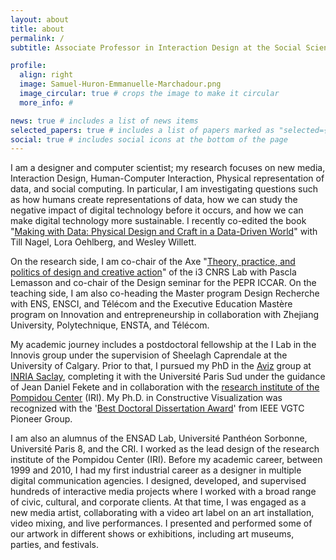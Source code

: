 ```yaml
---
layout: about
title: about
permalink: /
subtitle: Associate Professor in Interaction Design at the Social Science Departement, Institute Polytechnique de Paris.

profile:
  align: right
  image: Samuel-Huron-Emmanuelle-Marchadour.png
  image_circular: true # crops the image to make it circular
  more_info: #

news: true # includes a list of news items
selected_papers: true # includes a list of papers marked as "selected={true}"
social: true # includes social icons at the bottom of the page
---
```

I am a designer and computer scientist; my research focuses on new media, Interaction Design, Human-Computer Interaction, Physical representation of data, and social computing. 
In particular, I am investigating questions such as how humans create representations of data, how we can study the negative impact of digital technology before it occurs, and how we can make digital technology more sustainable.
I recently co-edited the book "[Making with Data: Physical Design and Craft in a Data-Driven World](https://makingwithdata.org/)" with Till Nagel, Lora Oehlberg, and Wesley Willett. 

On the research side, I am co-chair of the Axe "[Theory, practice, and politics of design and creative action](https://i3.cnrs.fr/axes-de-recherche/theorie-et-modeles-de-la-conception/)" of the i3 CNRS Lab with Pascla Lemasson and co-chair of the Design seminar for the PEPR ICCAR. On the teaching side, I am also co-heading the Master program Design Recherche with ENS, ENSCI, and Télécom and the Executive Education Mastère program on Innovation and entrepreneurship in collaboration with Zhejiang University, Polytechnique, ENSTA, and Télécom. 

My academic journey includes a postdoctoral fellowship at the I Lab in the Innovis group under the supervision of Sheelagh Caprendale at the University of Calgary. Prior to that, I pursued my PhD in the [Aviz](https://www.aviz.fr/) group at [INRIA Saclay](https://www.inria.fr/fr/centre-inria-de-saclay), completing it with the Université Paris Sud under the guidance of Jean Daniel Fekete and in collaboration with the [research institute of the Pompidou Center](https://www.iri.centrepompidou.fr/) (IRI). My Ph.D. in Constructive Visualization was recognized with the '[Best Doctoral Dissertation Award](https://tc.computer.org/vgtc/awards/vis-doctoral-dissertation-award/)' from IEEE VGTC Pioneer Group.

I am also an alumnus of the ENSAD Lab, Université Panthéon Sorbonne, Université Paris 8, and the CRI. I worked as the lead design of the research institute of the Pompidou Center (IRI). 
Before my academic career, between 1999 and 2010, I had my first industrial career as a designer in multiple digital communication agencies. I designed, developed, and supervised hundreds of interactive media projects where I worked with a broad range of civic, cultural, and corporate clients. At that time, I was engaged as a new media artist, collaborating with a video art label on an art installation, video mixing, and live performances. I presented and performed some of our artwork in different shows or exhibitions, including art museums, parties, and festivals.

